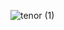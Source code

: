 ![tenor (1)](https://user-images.githubusercontent.com/74465967/121617526-294d3280-ca33-11eb-94c0-04f91830cbbc.gif)
